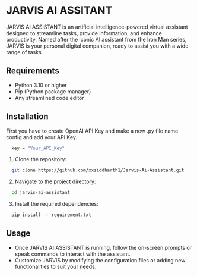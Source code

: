 
# JARVIS AI ASSITANT

JARVIS AI ASSISTANT is an artificial intelligence-powered virtual assistant designed to streamline tasks, provide information, and enhance productivity. Named after the iconic AI assistant from the Iron Man series, JARVIS is your personal digital companion, ready to assist you with a wide range of tasks.


## Requirements

- Python 3.10 or higher
- Pip (Python package manager)
- Any streamlined code editor



## Installation

First you have to create OpenAI API Key and make a new .py file name config and add your API Key.

```bash
  key = "Your_API_Key"
```

1. Clone the repository:
```bash
  git clone https://github.com/xxsiddharth1/Jarvis-Ai-Assistant.git
```
2. Navigate to the project directory:
```bash
  cd jarvis-ai-assistant
```
3. Install the required dependencies:
```bash
  pip install -r requirement.txt
```
## Usage

- Once JARVIS AI ASSISTANT is running, follow the on-screen prompts or speak commands to interact with the assistant.
- Customize JARVIS by modifying the configuration files or adding new functionalities to suit your needs.


